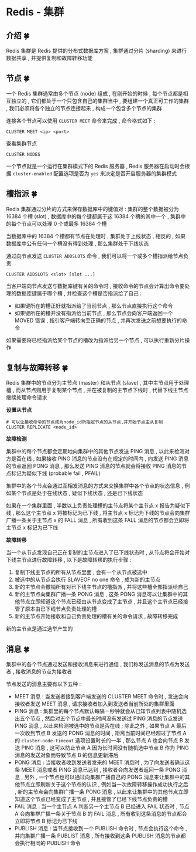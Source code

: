 # Redis - 集群










<extoc></extoc>

## 介绍  🍀

Redis 集群是 Redis 提供的分布式数据库方案 , 集群通过分片 (sharding) 来进行数据共享 , 并提供复制和故障转移功能

## 节点  🍀

一个 Redis 集群通常由多个节点 (node) 组成 , 在刚开始的时候 , 每个节点都是相互独立的 , 它们都处于一个只包含自己的集群当中 , 要组建一个真正可工作的集群 , 我们必须将各个独立的节点连接起来 , 构成一个包含多个节点的集群

连接各个节点可以使用 `CLUSTER MEET` 命令来完成 , 命令格式如下 : 

```shell
CLUSTER MEET <ip> <port>
```

查看集群节点

```shell
CLUSTER NODES
```

一个节点就是一个运行在集群模式下的 Redis 服务器 , Redis 服务器在启动时会根据 `cluster-enabled` 配置选项是否为 `yes` 来决定是否开启服务器的集群模式

## 槽指派  🍀

Redis 集群通过分片的方式来保存数据库中的键值对 : 集群的整个数据被分为 16384 个槽 (slot) , 数据库中的每个键都属于这 16384 个槽的其中一个 , 集群中的每个节点可以处理 0 个或最多 16384 个槽

当数据库中的 16384 个槽都有节点在处理时 , 集群处于上线状态 , 相反的 , 如果数据库中公有任何一个槽没有得到处理 , 那么集群处于下线状态

通过向节点发送 `CLUSTER ADDSLOTS` 命令 , 我们可以将一个或多个槽指派给节点负责

```shell
CLUSTER ADDSLOTS <slot> [slot ...]
```

当客户端向节点发送与数据库键有关的命令时 , 接收命令的节点会计算出命令要处理的数据库键属于哪个槽 , 并检查这个槽是否指派给了自己 : 

- 如果键所在的槽正好就指派给了当前节点 , 那么节点直接执行这个命令
- 如果键所在的槽并没有指派给当前节点 , 那么节点会向客户端返回一个 MOVED 错误 , 指引客户端转向至正确的节点 , 并再次发送之前想要执行的命令

如果需要将已经指派给某个节点的槽改为指派给另一个节点 , 可以执行重新分片操作 

## 复制与故障转移  🍀

Redis 集群中的节点分为主节点 (master) 和从节点 (slave) , 其中主节点用于处理槽 , 而从节点则用于复制某个节点 , 并在被复制的主节点下线时 , 代替下线主节点继续处理命令请求

**设置从节点**

```shell
# 可以让接收命令的节点成为node_id所指定节点的从节点,并开始节点主从复制
CLUSTER REPLICATE <node_id>
```

**故障检测**

集群中的每个节点都会定期地向集群中的其他节点发送 PING 消息 , 以此来检测对方是否在线 , 如果接收 PING 消息的节点没有在规定的时间内 , 向发送 PING 消息的节点返回 PONG 消息 , 那么发送 PING 消息的节点就会将接收 PING 消息的节点标记为疑似下线 (probable fail , PFAIL)

集群中的各个节点会通过互相发消息的方式来交换集群中各个节点的状态信息 , 例如某个节点是处于在线状态 , 疑似下线状态 , 还是已下线状态

如果在一个集群里面 , 半数以上负责处理槽的主节点将某个主节点 x 报告为疑似下线 , 那么这个主节点 x 将被标记为已下线 , 将主节点 x 标记为下线的节点会向集群广播一条关于主节点 x 的 FALL 消息 , 所有收到这条 FALL 消息的节点都会立即将主节点 x 标记为已下线

**故障转移**

当一个从节点发现自己正在复制的主节点进入了已下线状态时 , 从节点将会开始对下线主节点进行故障转移 , 以下是故障转移的执行步骤 : 

1. 复制下线主节点的所有从节点里面 , 会有一个从节点被选中
2. 被选中的从节点会执行 SLAVEOF no one 命令 , 成为新的主节点
3. 新的主节点会撤销所有对已下线主节点的槽指派 , 并将这些槽全部指派给自己
4. 新的主节点向集群广播一条 PONG 消息 , 这条 PONG 消息可以让集群中的其他节点立即知道这个节点已经由从节点变成了主节点 , 并且这个主节点已经接管了原本由已下线节点负责处理的槽
5. 新的主节点开始接收和自己负责处理的槽有关的命令请求 , 故障转移完成

新的主节点是通过选举产生的

## 消息  🍀

集群中的各个节点通过发送和接收消息来进行通信 , 我们称发送消息的节点为发送者 , 接收消息的节点为接收者

节点发送的消息主要有以下五种 : 

- MEET 消息 : 当发送者接到客户端发送的 CLUSTER MEET 命令时 , 发送会向接收者发送 MEET 消息 , 请求接收者加入到发送者当前所处的集群里面
- PING 消息 : 集群里的每个节点默认每隔一秒钟就会从已知节点列表中随机选出五个节点 , 然后对五个节点中最长时间没有发送过 PING 消息的节点发送 PING 消息 , 以此来检测被选中的节点是否在线 ; 除此之外 , 如果节点 A 最后一次收到节点 B 发送的 PONG 消息的时间 , 距离当前时间已经超过了节点 A 的 `cluster-node-timeout` 选项设置时长的一半 , 那么节点 A 也会向节点 B 发送 PING 消息 , 这可以防止节点 A 因为长时间没有随机选中节点 B 作为 PING 消息的发送对象而导致节点 B 的信息更新滞后
- PONG 消息 : 当接收者收到发送者发来的 MEET 消息时 , 为了向发送者确认这条 MEET 消息或者 PING 消息已达到 , 接收者会向发送者返回一条 PONG 消息 , 另外 , 一个节点也可以通过向集群广播自己的 PONG 消息来让集群中的其他节点立即刷新关于这个节点的认识 , 例如当一次故障转移操作成功执行之后 , 新的主节点会向集群广播一条 PONG 消息 , 以此来让集群中的其他节点立即知道这个节点已经变成了主节点 , 并且接管了已经下线节点负责的槽
- FAIL 消息 : 当一个主节点 A 判断另一个主节点 B 已经进入 FAIL 状态时 , 节点 A 会向集群广播一条关于节点 B 的 FAIL 消息 , 所有收到这条消息的节点都会立即将节点 B 标记为已下线
- PUBLISH 消息 : 当节点接收到一个 PUBLISH 命令时 , 节点会执行这个命令 , 并向集群广播一条 PUBLIST 消息 , 所有接收到这条 PUBLISH 消息的节点都会执行相同的 PUBLISH 命令









